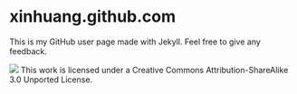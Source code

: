 # xinhuang.github.com

This is my GitHub user page made with Jekyll. Feel free to give any feedback.

![](http://i.creativecommons.org/l/by-sa/3.0/80x15.png)
This work is licensed under a Creative Commons Attribution-ShareAlike 3.0 Unported License.
